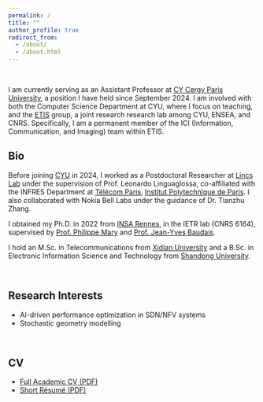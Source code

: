 ```yaml
---
permalink: /
title: ""
author_profile: true
redirect_from: 
  - /about/
  - /about.html
---
```


<br>

I am currently serving as an Assistant Professor at [CY Cergy Paris University](https://www.cyu.fr/), a position I have held since September 2024. I am involved with both the Computer Science Department at CYU, where I focus on teaching, and the [ETIS](https://www.etis-lab.fr/) group, a joint research research lab among CYU, ENSEA, and CNRS. Specifically, I am a permanent member of the ICI (Information, Communication, and Imaging) team within ETIS.


## Bio

Before joining [CYU](https://www.cyu.fr/) in 2024, I worked as a Postdoctoral Researcher at [Lincs Lab](https://www.lincs.fr/) under the supervision of Prof. Leonardo Linguaglossa, co-affiliated with the INFRES Department at [Télécom Paris](https://www.telecom-paris.fr/en/school/departments/computer-science-networks), [Institut Polytechnique de Paris](https://www.ip-paris.fr/en). I also collaborated with Nokia Bell Labs under the guidance of Dr. Tianzhu Zhang.

I obtained my Ph.D. in 2022 from [INSA Rennes](https://www.insa-rennes.fr/ietr-1.html), in the IETR lab (CNRS 6164), supervised by [Prof. Philippe Mary](https://pmary.perso.insa-rennes.fr/) and [Prof. Jean-Yves Baudais](http://jeanyves.baudais.free.fr/).

I hold an M.Sc. in Telecommunications from [Xidian University](https://www.xidian.edu.cn/) and a B.Sc. in Electronic Information Science and Technology from [Shandong University](https://www.en.sdu.edu.cn/).

<br>

## Research Interests

- AI-driven performance optimization in SDN/NFV systems
- Stochastic geometry modelling

<br>

## CV

- [Full Academic CV (PDF)](/assets/cv)
- [Short Résumé (PDF)](/assets/cv)



